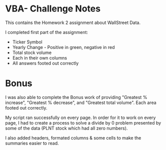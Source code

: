 # VBA- Challenge Notes
This contains the Homework 2 assignment about WallStreet Data.

I completed first part of the assignment:
*  Ticker Symbol
*  Yearly Change - Positive in green, negative in red
*  Total stock volume 
*  Each in their own columns
*  All answers footed out correctly

Bonus
======================================================
I was also able to complete the Bonus work of providing "Greatest % increase",
"Greatest % decrease", and "Greatest total volume".  Each area footed out correctly.

My script ran successfully on every page.  In order for it to work on every page,
I had to create a process to solve a divide by 0 problem presented by some of the data 
(PLNT stock which had all zero numbers).

I also added headers, formated columns & some cells to make the summaries easier to read.


